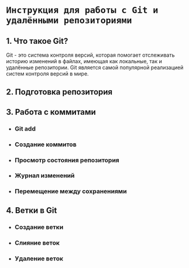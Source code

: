 # `Инструкция для работы с Git и удалёнными репозиториями`
## 1. Что такое Git?
Git - это система контроля версий, которая помогает отслеживать историю изменений в файлах, имеющая как локальные, так и удалённые репозитории. Git является самой популярной реализацией систем контроля версий в мире.
## 2. Подготовка репозитория
## 3. Работа с коммитами
* ### Git add
* ### Создание коммитов
* ### Просмотр состояния репозитория
* ### Журнал изменений
* ### Перемещение между сохранениями
## 4. Ветки в Git
* ### Создание ветки
* ### Слияние веток
* ### Удаление веток